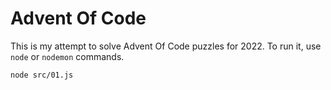 # Advent Of Code 

This is my attempt to solve Advent Of Code puzzles for 2022. To run it, use `node` or `nodemon` commands.

```shell
node src/01.js
```

